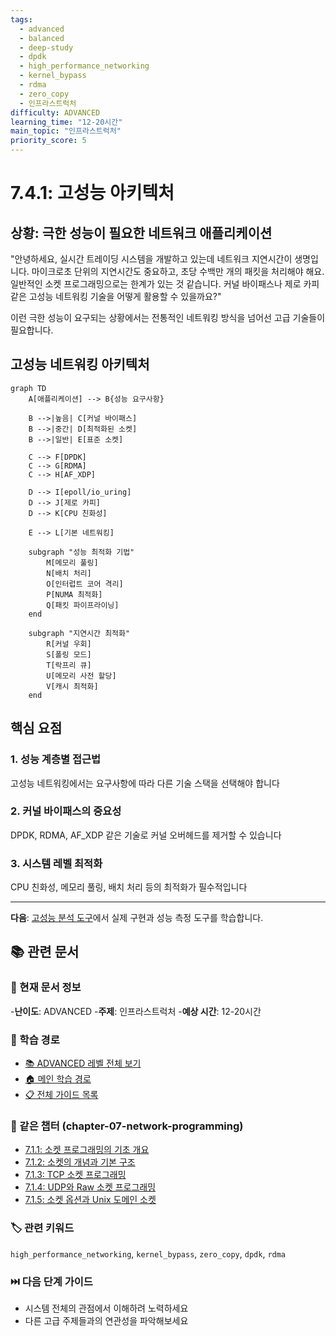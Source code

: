 ```yaml
---
tags:
  - advanced
  - balanced
  - deep-study
  - dpdk
  - high_performance_networking
  - kernel_bypass
  - rdma
  - zero_copy
  - 인프라스트럭처
difficulty: ADVANCED
learning_time: "12-20시간"
main_topic: "인프라스트럭처"
priority_score: 5
---
```


# 7.4.1: 고성능 아키텍처

## 상황: 극한 성능이 필요한 네트워크 애플리케이션

"안녕하세요, 실시간 트레이딩 시스템을 개발하고 있는데 네트워크 지연시간이 생명입니다. 마이크로초 단위의 지연시간도 중요하고, 초당 수백만 개의 패킷을 처리해야 해요. 일반적인 소켓 프로그래밍으로는 한계가 있는 것 같습니다. 커널 바이패스나 제로 카피 같은 고성능 네트워킹 기술을 어떻게 활용할 수 있을까요?"

이런 극한 성능이 요구되는 상황에서는 전통적인 네트워킹 방식을 넘어선 고급 기술들이 필요합니다.

## 고성능 네트워킹 아키텍처

```mermaid
graph TD
    A[애플리케이션] --> B{성능 요구사항}

    B -->|높음| C[커널 바이패스]
    B -->|중간| D[최적화된 소켓]
    B -->|일반| E[표준 소켓]

    C --> F[DPDK]
    C --> G[RDMA]
    C --> H[AF_XDP]

    D --> I[epoll/io_uring]
    D --> J[제로 카피]
    D --> K[CPU 친화성]

    E --> L[기본 네트워킹]

    subgraph "성능 최적화 기법"
        M[메모리 풀링]
        N[배치 처리]
        O[인터럽트 코어 격리]
        P[NUMA 최적화]
        Q[패킷 파이프라이닝]
    end

    subgraph "지연시간 최적화"
        R[커널 우회]
        S[폴링 모드]
        T[락프리 큐]
        U[메모리 사전 할당]
        V[캐시 최적화]
    end
```

## 핵심 요점

### 1. 성능 계층별 접근법

고성능 네트워킹에서는 요구사항에 따라 다른 기술 스택을 선택해야 합니다

### 2. 커널 바이패스의 중요성

DPDK, RDMA, AF_XDP 같은 기술로 커널 오버헤드를 제거할 수 있습니다

### 3. 시스템 레벨 최적화

CPU 친화성, 메모리 풀링, 배치 처리 등의 최적화가 필수적입니다

---

**다음**: [고성능 분석 도구](./07-45-high-performance-analysis-tool.md)에서 실제 구현과 성능 측정 도구를 학습합니다.

## 📚 관련 문서

### 📖 현재 문서 정보

-**난이도**: ADVANCED
-**주제**: 인프라스트럭처
-**예상 시간**: 12-20시간

### 🎯 학습 경로

- [📚 ADVANCED 레벨 전체 보기](../learning-paths/advanced/)
- [🏠 메인 학습 경로](../learning-paths/)
- [📋 전체 가이드 목록](../README.md)

### 📂 같은 챕터 (chapter-07-network-programming)

- [7.1.1: 소켓 프로그래밍의 기초 개요](./07-01-socket-basics.md)
- [7.1.2: 소켓의 개념과 기본 구조](./07-02-socket-fundamentals.md)
- [7.1.3: TCP 소켓 프로그래밍](./07-10-tcp-programming.md)
- [7.1.4: UDP와 Raw 소켓 프로그래밍](./07-11-udp-raw-sockets.md)
- [7.1.5: 소켓 옵션과 Unix 도메인 소켓](./07-12-socket-options-unix.md)

### 🏷️ 관련 키워드

`high_performance_networking`, `kernel_bypass`, `zero_copy`, `dpdk`, `rdma`

### ⏭️ 다음 단계 가이드

- 시스템 전체의 관점에서 이해하려 노력하세요
- 다른 고급 주제들과의 연관성을 파악해보세요
